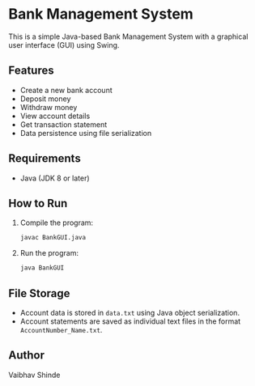 # Bank Management System

This is a simple Java-based Bank Management System with a graphical user interface (GUI) using Swing.

## Features
- Create a new bank account
- Deposit money
- Withdraw money
- View account details
- Get transaction statement
- Data persistence using file serialization

## Requirements
- Java (JDK 8 or later)

## How to Run
1. Compile the program:
   ```sh
   javac BankGUI.java
   ```
2. Run the program:
   ```sh
   java BankGUI
   ```

## File Storage
- Account data is stored in `data.txt` using Java object serialization.
- Account statements are saved as individual text files in the format `AccountNumber_Name.txt`.

## Author
Vaibhav Shinde

